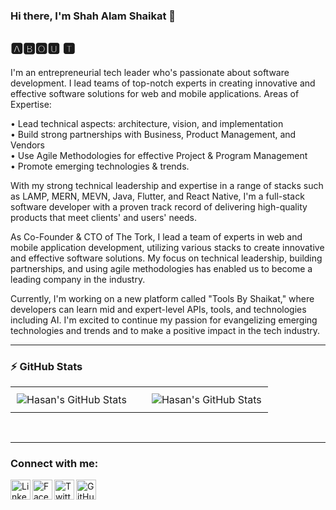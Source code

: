 
### Hi there, I'm Shah Alam Shaikat 👋
## 🅰🅱🅾🆄 🆃

I'm an entrepreneurial tech leader who's passionate about software development. I lead teams of top-notch experts in creating innovative and effective software solutions for web and mobile applications. Areas of Expertise:

• Lead technical aspects: architecture, vision, and implementation  
• Build strong partnerships with Business, Product Management, and Vendors  
• Use Agile Methodologies for effective Project & Program Management  
• Promote emerging technologies & trends.  

With my strong technical leadership and expertise in a range of stacks such as LAMP, MERN, MEVN, Java, Flutter, and React Native, I'm a full-stack software developer with a proven track record of delivering high-quality products that meet clients' and users' needs.

As Co-Founder & CTO of The Tork, I lead a team of experts in web and mobile application development, utilizing various stacks to create innovative and effective software solutions. My focus on technical leadership, building partnerships, and using agile methodologies has enabled us to become a leading company in the industry.

Currently, I'm working on a new platform called "Tools By Shaikat," where developers can learn mid and expert-level APIs, tools, and technologies including AI. I'm excited to continue my passion for evangelizing emerging technologies and trends and to make a positive impact in the tech industry.
____


### :zap: GitHub Stats

<div id="image-table">
    <table>
	    <tr>
    	    <td style="padding:10px">
        	 <img align="center" alt="Hasan's GitHub Stats" src="https://github-readme-stats.vercel.app/api?username=mzhasan00&show_icons=true&theme=tokyonight" />
      	    </td>
	    <td style="padding:10px"> </td>
            <td style="padding:10px">
            	<img align="center"  alt="Hasan's GitHub Stats" src="https://github-readme-stats.vercel.app/api/top-langs/?username=mzhasan00&show_icons=true" />
            </td>
        </tr>
    </table>
</div>

<br />


____
### Connect with me:
<a href="https://www.linkedin.com/in/mzhasan00/">
    <img align="left"  width="32px" src="https://github.com/dmhendricks/signature-social-icons/blob/master/icons/round-flat-filled/35px/linkedin.png" alt="Linkedin"/>
</a>
<a href="https://www.facebook.com/mzhasan00/">
    <img align="left"  width="32px" src="https://github.com/dmhendricks/signature-social-icons/blob/master/icons/round-flat-filled/35px/facebook.png" alt="Facebook"/>
</a>
<a href="https://www.twitter.com/mzhasan00/">
    <img align="left"  width="32px" src="https://github.com/dmhendricks/signature-social-icons/blob/master/icons/round-flat-filled/35px/twitter.png" alt="Twitter"/>
</a>
<a href="https://www.github.com/mzhasan00/">
    <img align="left"  width="32px" src="https://github.com/dmhendricks/signature-social-icons/blob/master/icons/round-flat-filled/35px/github.png" alt="GitHub"/>
</a>
